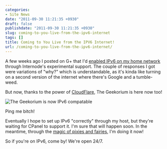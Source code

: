 ```yaml
---
categories:
- Site News
date: "2011-09-30 11:21:35 +0930"
draft: false
publishdate: "2011-09-30 11:21:35 +0930"
slug: coming-to-you-live-from-the-ipv6-internet
tags: []
title: Coming to You Live from the IPV6 Internet!
url: /coming-to-you-live-from-the-ipv6-internet/
---
```

A few weeks ago I posted on G+ that I'd [enabled IPv6 on my home
network](https://plus.google.com/101929452061447291902/posts/Lf47ynbPHE3)
through Internode's experimental support. The couple of responses I got
were variations of "why?" which is understandable, as it's kinda like
turning on a second version of the internet where there's Google and a
tumble-weed.

But now, thanks to the power of
[CloudFlare](https://www.cloudflare.com/), The Geekorium is here now
too!

![](https://turbo.geekorium.com.au/wp-content/uploads/ipv6.the_.geekorium.com_331111.png "The Geekorium is now IPv6 compatable")

Ping me bitch!

Eventually I hope to set up IPv6 "correctly" through my host, but
they're waiting for CPanel to support it. I'm sure that will happen
soon. In the meantime, through the [magic of pixies and
fairies](http://blog.cloudflare.com/introducing-cloudflares-automatic-ipv6-gatewa),
I'm doing it now!

So if you're on IPv6, come by! We're open 24/7.